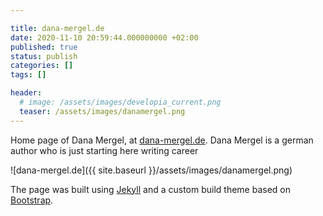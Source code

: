 ```yaml
---

title: dana-mergel.de
date: 2020-11-10 20:59:44.000000000 +02:00
published: true
status: publish
categories: []
tags: []

header: 
  # image: /assets/images/developia_current.png
  teaser: /assets/images/danamergel.png
---
```


Home page of Dana Mergel, at [dana-mergel.de](https://www.dana-mergel.de). Dana Mergel is a german author who is just starting here writing career

![dana-mergel.de]({{ site.baseurl }}/assets/images/danamergel.png)

The page was built using [Jekyll](https://jekyllrb.com/) and a custom build theme based on [Bootstrap](https://getbootstrap.com/).
